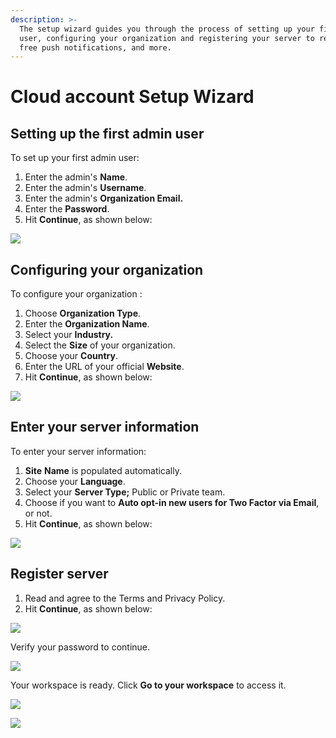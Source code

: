 ```yaml
---
description: >-
  The setup wizard guides you through the process of setting up your first admin
  user, configuring your organization and registering your server to receive
  free push notifications, and more.
---
```


# Cloud account Setup Wizard

## Setting up the first admin user

To set up your first admin user:

1. Enter the admin's **Name**.
2. Enter the admin's **Username**.
3. Enter the admin's **Organization Email.**
4. Enter the **Password**.
5. Hit **Continue**, as shown below:

![](../../.gitbook/assets/image%20%2889%29.png)

## Configuring your organization

To configure your organization :

1. Choose **Organization Type**.
2. Enter the **Organization Name**.
3. Select your **Industry.**
4. Select the **Size** of your organization.
5. Choose your **Country**.
6. Enter the URL of your official **Website**.  
7. Hit **Continue**, as shown below:

![](../../.gitbook/assets/image%20%2882%29.png)

## Enter your server information

To enter your server information:

1. **Site** **Name** is populated automatically.
2. Choose your **Language**.
3. Select your **Server Type;** Public or Private team. 
4. Choose if you want to **Auto opt-in new users for Two Factor via Email**, or not.
5. Hit **Continue**, as shown below:

![](../../.gitbook/assets/image%20%2883%29.png)

## Register server

1. Read and agree to the Terms and Privacy Policy.
2. Hit **Continue**, as shown below:

![](../../.gitbook/assets/image%20%2893%29.png)

Verify your password to continue.

![](../../.gitbook/assets/image%20%2876%29.png)

Your workspace is ready. Click **Go to your workspace** to access it.

![](../../.gitbook/assets/image%20%2888%29.png)

![](../../.gitbook/assets/image%20%2878%29.png)

